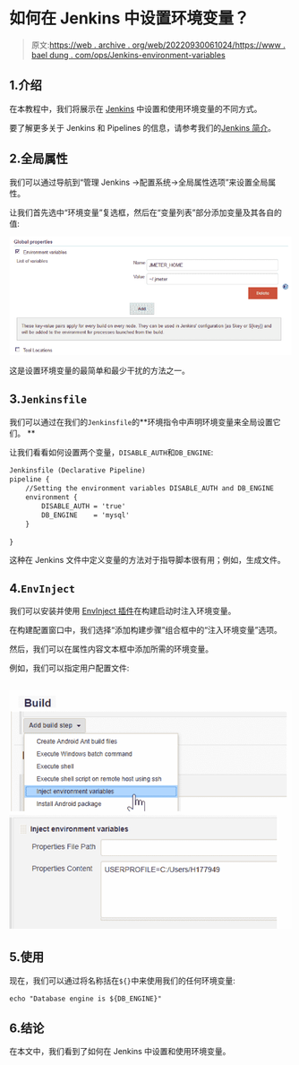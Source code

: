 # 如何在 Jenkins 中设置环境变量？

> 原文:[https://web . archive . org/web/20220930061024/https://www . bael dung . com/ops/Jenkins-environment-variables](https://web.archive.org/web/20220930061024/https://www.baeldung.com/ops/jenkins-environment-variables)

## 1.介绍

在本教程中，我们将展示在 [Jenkins](https://web.archive.org/web/20221110183239/https://jenkins.io/) 中设置和使用环境变量的不同方式。

要了解更多关于 Jenkins 和 Pipelines 的信息，请参考我们的[Jenkins 简介](/web/20221110183239/https://www.baeldung.com/jenkins-pipelines)。

## 2.全局属性

我们可以通过导航到“管理 Jenkins ->配置系统->全局属性选项”来设置全局属性。

让我们首先选中“环境变量”复选框，然后在“变量列表”部分添加变量及其各自的值:

[![](img/4fcc350e25485fe0d3efb0cf728d6b78.png)](/web/20221110183239/https://www.baeldung.com/wp-content/uploads/2020/05/Jenkins-environment-variables-global-properties.png)

这是设置环境变量的最简单和最少干扰的方法之一。

## 3.`Jenkinsfile`

我们可以通过在我们的`Jenkinsfile`的**环境指令中声明环境变量来全局设置它们。
**

让我们看看如何设置两个变量，`DISABLE_AUTH`和`DB_ENGINE`:

```
Jenkinsfile (Declarative Pipeline)
pipeline {
    //Setting the environment variables DISABLE_AUTH and DB_ENGINE
    environment {
        DISABLE_AUTH = 'true'
        DB_ENGINE    = 'mysql'
    }

}
```

这种在 Jenkins 文件中定义变量的方法对于指导脚本很有用；例如，生成文件。

## 4.`EnvInject`

我们可以安装并使用 [EnvInject 插件](https://web.archive.org/web/20221110183239/https://wiki.jenkins-ci.org/display/JENKINS/EnvInject+Plugin)在构建启动时注入环境变量。

在构建配置窗口中，我们选择“添加构建步骤”组合框中的“注入环境变量”选项。

然后，我们可以在属性内容文本框中添加所需的环境变量。

例如，我们可以指定用户配置文件:

## [![](img/1930c7eaecef991e4f32d8a8b8606418.png)](/web/20221110183239/https://www.baeldung.com/wp-content/uploads/2020/05/Inject-Environment-Variables.png)

## 5.使用

现在，我们可以通过将名称括在`${}`中来使用我们的任何环境变量:

```
echo "Database engine is ${DB_ENGINE}"
```

## 6.结论

在本文中，我们看到了如何在 Jenkins 中设置和使用环境变量。